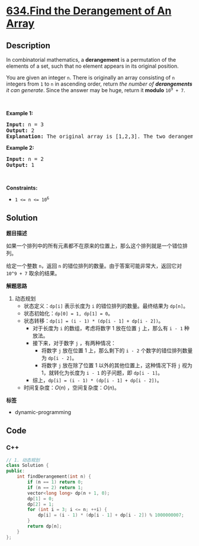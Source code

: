 # [634.Find the Derangement of An Array](https://leetcode.com/problems/find-the-derangement-of-an-array/description/)

## Description

<p>In combinatorial mathematics, a <strong>derangement</strong> is a permutation of the elements of a set, such that no element appears in its original position.</p>

<p>You are given an integer <code>n</code>. There is originally an array consisting of <code>n</code> integers from <code>1</code> to <code>n</code> in ascending order, return <em>the number of <strong>derangements</strong> it can generate</em>. Since the answer may be huge, return it <strong>modulo</strong> <code>10<sup>9</sup> + 7</code>.</p>

<p>&nbsp;</p>
<p><strong class="example">Example 1:</strong></p>

<pre>
<strong>Input:</strong> n = 3
<strong>Output:</strong> 2
<strong>Explanation:</strong> The original array is [1,2,3]. The two derangements are [2,3,1] and [3,1,2].
</pre>

<p><strong class="example">Example 2:</strong></p>

<pre>
<strong>Input:</strong> n = 2
<strong>Output:</strong> 1
</pre>

<p>&nbsp;</p>
<p><strong>Constraints:</strong></p>

<ul>
  <li><code>1 &lt;= n &lt;= 10<sup>6</sup></code></li>
</ul>

## Solution

**题目描述**

如果一个排列中的所有元素都不在原来的位置上，那么这个排列就是一个错位排列。

给定一个整数 `n`，返回 `n` 的错位排列的数量。由于答案可能非常大，返回它对 `10^9 + 7` 取余的结果。

**解题思路**

1. 动态规划
   - 状态定义：`dp[i]` 表示长度为 `i` 的错位排列的数量。最终结果为 `dp[n]`。
   - 状态初始化：`dp[0] = 1, dp[1] = 0`。
   - 状态转移：`dp[i] = (i - 1) * (dp[i - 1] + dp[i - 2])`。
     - 对于长度为 `i` 的数组，考虑将数字 1 放在位置 `j` 上，那么有 `i - 1` 种放法。
     - 接下来，对于数字 `j` ，有两种情况：
       - 将数字 `j` 放在位置 1 上，那么剩下的 `i - 2` 个数字的错位排列数量为 `dp[i - 2]`。
       - 将数字 `j` 放在除了位置 1 以外的其他位置上，这种情况下将 `j` 视为 1，就转化为长度为 `i - 1` 的子问题，即 `dp[i - 1]`。
     - 综上，`dp[i] = (i - 1) * (dp[i - 1] + dp[i - 2])`。
   - 时间复杂度：$O(n)$ ，空间复杂度：$O(n)$。

**标签**

- dynamic-programming

<!-- code start -->
## Code

### C++

```cpp
// 1. 动态规划
class Solution {
public:
    int findDerangement(int n) {
        if (n == 1) return 0;
        if (n == 2) return 1;
        vector<long long> dp(n + 1, 0);
        dp[1] = 0;
        dp[2] = 1;
        for (int i = 3; i <= n; ++i) {
            dp[i] = (i - 1) * (dp[i - 1] + dp[i - 2]) % 1000000007;
        }
        return dp[n];
    }
};
```

<!-- code end -->
